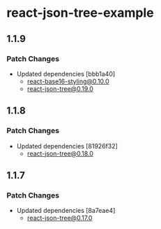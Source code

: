 # react-json-tree-example

## 1.1.9

### Patch Changes

- Updated dependencies [bbb1a40]
  - react-base16-styling@0.10.0
  - react-json-tree@0.19.0

## 1.1.8

### Patch Changes

- Updated dependencies [81926f32]
  - react-json-tree@0.18.0

## 1.1.7

### Patch Changes

- Updated dependencies [8a7eae4]
  - react-json-tree@0.17.0
